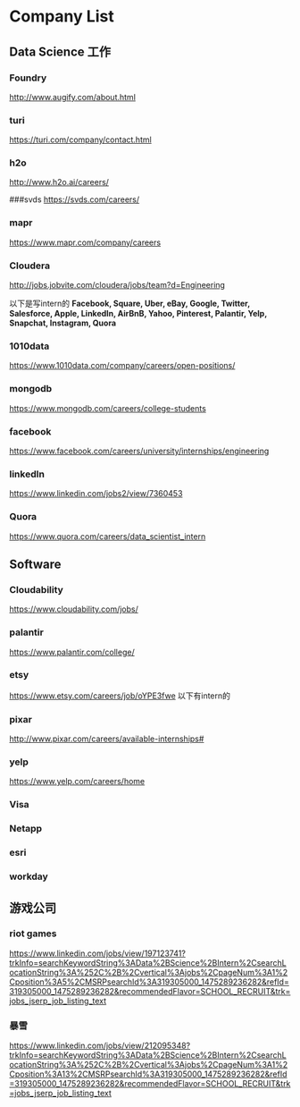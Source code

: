 # Company List

## Data Science 工作
### Foundry
http://www.augify.com/about.html

### turi
https://turi.com/company/contact.html

### h2o
http://www.h2o.ai/careers/

###svds
https://svds.com/careers/

### mapr
https://www.mapr.com/company/careers

### Cloudera
http://jobs.jobvite.com/cloudera/jobs/team?d=Engineering

以下是写intern的
**Facebook, Square, Uber, eBay, Google, Twitter, Salesforce, Apple, LinkedIn, AirBnB, Yahoo, Pinterest, Palantir, Yelp, Snapchat, Instagram, Quora**
### 1010data
https://www.1010data.com/company/careers/open-positions/

### mongodb
https://www.mongodb.com/careers/college-students

### facebook
https://www.facebook.com/careers/university/internships/engineering

### linkedln
https://www.linkedin.com/jobs2/view/7360453

### Quora
https://www.quora.com/careers/data_scientist_intern


## Software
### Cloudability
https://www.cloudability.com/jobs/

### palantir
https://www.palantir.com/college/

### etsy
https://www.etsy.com/careers/job/oYPE3fwe
以下有intern的
### pixar
http://www.pixar.com/careers/available-internships#
### yelp
https://www.yelp.com/careers/home
### Visa

### Netapp

### esri

### workday


## 游戏公司
### riot games
https://www.linkedin.com/jobs/view/197123741?trkInfo=searchKeywordString%3AData%2BScience%2BIntern%2CsearchLocationString%3A%252C%2B%2Cvertical%3Ajobs%2CpageNum%3A1%2Cposition%3A5%2CMSRPsearchId%3A319305000_1475289236282&refId=319305000_1475289236282&recommendedFlavor=SCHOOL_RECRUIT&trk=jobs_jserp_job_listing_text

### 暴雪
https://www.linkedin.com/jobs/view/212095348?trkInfo=searchKeywordString%3AData%2BScience%2BIntern%2CsearchLocationString%3A%252C%2B%2Cvertical%3Ajobs%2CpageNum%3A1%2Cposition%3A13%2CMSRPsearchId%3A319305000_1475289236282&refId=319305000_1475289236282&recommendedFlavor=SCHOOL_RECRUIT&trk=jobs_jserp_job_listing_text

